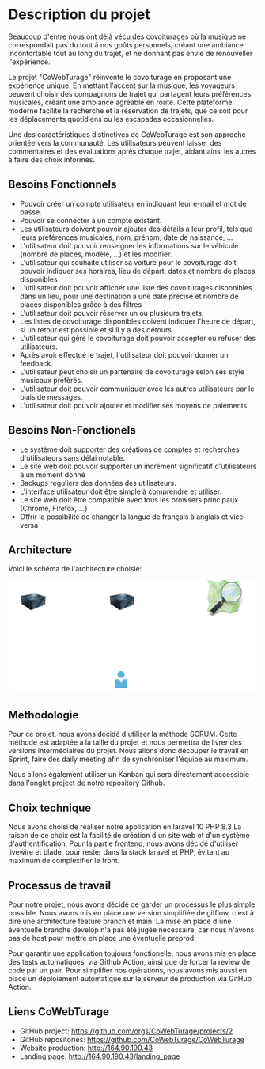 # Description du projet

Beaucoup d'entre nous ont déjà vécu des covoiturages où la musique ne correspondait pas du tout à nos goûts personnels,
créant une ambiance inconfortable tout au long du trajet, et ne donnant pas envie de renouveller l'expérience.

Le projet "CoWebTurage" réinvente le covoiturage en proposant une expérience unique.
En mettant l'accent sur la musique, les voyageurs peuvent choisir des compagnons de trajet qui partagent leurs
préférences musicales, créant une ambiance agréable en route.
Cette plateforme moderne facilite la recherche et la réservation de trajets, que ce soit pour les déplacements
quotidiens ou les escapades occasionnelles.

Une des caractéristiques distinctives de CoWebTurage est son approche orientée vers la communauté.
Les utilisateurs peuvent laisser des commentaires et des évaluations après chaque trajet, aidant ainsi les autres à
faire des choix informés.

## Besoins Fonctionnels

- Pouvoir créer un compte utilisateur en indiquant leur e-mail et mot de passe.
- Pouvoir se connecter à un compte existant.
- Les utilisateurs doivent pouvoir ajouter des détails à leur profil, tels que leurs préférences musicales, nom, prénom,
  date de naissance, ...
- L'utilisateur doit pouvoir renseigner les informations sur le véhicule (nombre de places, modèle, ...) et les
  modifier.
- L'utilisateur qui souhaite utiliser sa voiture pour le covoiturage doit pouvoir indiquer ses horaires, lieu de
  départ, dates et nombre de places disponibles
- L'utilisateur doit pouvoir afficher une liste des covoiturages disponibles dans un lieu, pour une destination à une
  date précise et nombre de places disponibles grâce à des filtres
- L'utilisateur doit pouvoir réserver un ou plusieurs trajets.
- Les listes de covoiturage disponibles doivent indiquer l'heure de départ, si un retour est possible et si il y a des
  détours
- L'utilisateur qui gère le covoiturage doit pouvoir accepter ou refuser des utilisateurs.
- Après avoir effectué le trajet, l'utilisateur doit pouvoir donner un feedback.
- L'utilisateur peut choisir un partenaire de covoiturage selon ses style musicaux préfèrés.
- L'utilisateur doit pouvoir communiquer avec les autres utilisateurs par le biais de messages.
- L'utilisateur doit pouvoir ajouter et modifier ses moyens de paiements.

## Besoins Non-Fonctionels

- Le système doit supporter des créations de comptes et recherches d'utilisateurs sans délai notable.
- Le site web doit pouvoir supporter un incrément significatif d'utilisateurs à un moment donné
- Backups réguliers des données des utilisateurs.
- L'interface utilisateur doit être simple à comprendre et utiliser.
- Le site web doit être compatible avec tous les browsers principaux (Chrome, Firefox, ...)
- Offrir la possibilité de changer la langue de français à anglais et vice-versa

## Architecture

Voici le schéma de l'architecture choisie:

![](./architecture.png)

## Methodologie

Pour ce projet, nous avons décidé d'utiliser la méthode SCRUM. Cette méthode est adaptée à la taille du projet et nous
permettra de livrer des versions intermédiaires du projet. Nous allons donc découper le travail en Sprint, faire des
daily meeting afin de synchroniser l'équipe au maximum.

Nous allons également utiliser un Kanban qui sera directement accessible dans l'onglet project de notre repository
Github.

## Choix technique

Nous avons choisi de réaliser notre application en laravel 10 PHP 8.3
La raison de ce choix est la facilité de création d'un site web et d'un système d'authentification.
Pour la partie frontend, nous avons décidé d'utiliser livewire et blade, pour rester dans la stack laravel et PHP,
évitant au maximum de complexifier le front.

## Processus de travail

Pour notre projet, nous avons décidé de garder un processus le plus simple possible.
Nous avons mis en place une version simplifiée de gitflow, c'est à dire une architecture feature branch et main. La
mise en place d'une éventuelle branche develop n'a pas été jugée nécessaire, car nous n'avons pas de host pour mettre en
place une éventuelle preprod.

Pour garantir une application toujours fonctionelle, nous avons mis en place des tests automatiques, via Github
Action, ainsi que de forcer la review de code par un pair. Pour simplifier nos opérations, nous avons mis aussi en place
un déploiement automatique sur le serveur de production via GitHub Action.

## Liens CoWebTurage

- GitHub project: https://github.com/orgs/CoWebTurage/projects/2
- GitHub repositories: https://github.com/CoWebTurage/CoWebTurage
- Website production: http://164.90.190.43
- Landing page: http://164.90.190.43/landing_page
